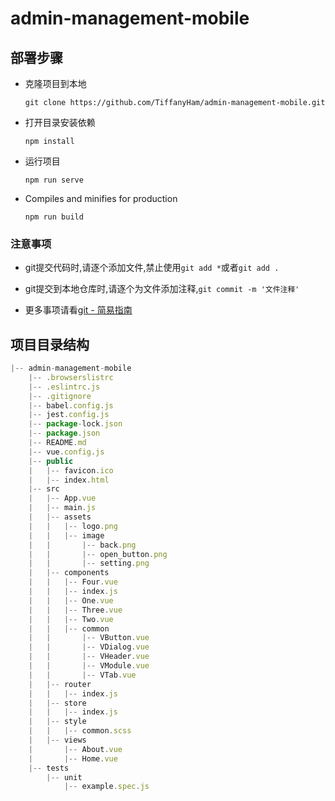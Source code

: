 # admin-management-mobile

## 部署步骤

- 克隆项目到本地

    ```git
    git clone https://github.com/TiffanyHam/admin-management-mobile.git
    ```

- 打开目录安装依赖

    ```node
    npm install
    ```

- 运行项目

    ```node
    npm run serve
    ```
- Compiles and minifies for production

    ```node
    npm run build
    ```    
### 注意事项

- git提交代码时,请逐个添加文件,禁止使用`git add *`或者`git add .`

- git提交到本地仓库时,请逐个为文件添加注释,`git commit -m '文件注释'`

- 更多事项请看[git - 简易指南](https://www.bootcss.com/p/git-guide/)

## 项目目录结构

```javascript
|-- admin-management-mobile
    |-- .browserslistrc
    |-- .eslintrc.js
    |-- .gitignore
    |-- babel.config.js
    |-- jest.config.js
    |-- package-lock.json
    |-- package.json
    |-- README.md
    |-- vue.config.js
    |-- public
    |   |-- favicon.ico
    |   |-- index.html
    |-- src
    |   |-- App.vue
    |   |-- main.js
    |   |-- assets
    |   |   |-- logo.png
    |   |   |-- image
    |   |       |-- back.png
    |   |       |-- open_button.png
    |   |       |-- setting.png
    |   |-- components
    |   |   |-- Four.vue
    |   |   |-- index.js
    |   |   |-- One.vue
    |   |   |-- Three.vue
    |   |   |-- Two.vue
    |   |   |-- common
    |   |       |-- VButton.vue
    |   |       |-- VDialog.vue
    |   |       |-- VHeader.vue
    |   |       |-- VModule.vue
    |   |       |-- VTab.vue
    |   |-- router
    |   |   |-- index.js
    |   |-- store
    |   |   |-- index.js
    |   |-- style
    |   |   |-- common.scss
    |   |-- views
    |       |-- About.vue
    |       |-- Home.vue
    |-- tests
        |-- unit
            |-- example.spec.js

```